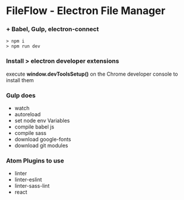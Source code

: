 # FileFlow - Electron File Manager 

### + Babel, Gulp, electron-connect

	> npm i
	> npm run dev


### Install > electron developer extensions

execute **window.devToolsSetup()** on the Chrome developer console to install them


### Gulp does

* watch
* autoreload
* set node env Variables
* compile babel js
* compile sass
* download google-fonts
* download git modules


### Atom Plugins to use

* linter
* linter-eslint
* linter-sass-lint
* react
